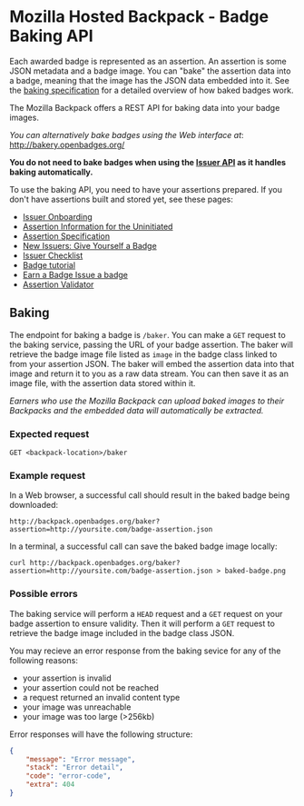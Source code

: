 # Mozilla Hosted Backpack - Badge Baking API

Each awarded badge is represented as an assertion. An assertion is some JSON metadata and a badge image. You can "bake" the assertion data into a badge, meaning that the image has the JSON data embedded into it. See the [baking specification](https://github.com/mozilla/openbadges-specification/blob/master/Badge-Baking/latest.md) for a detailed overview of how baked badges work.

The Mozilla Backpack offers a REST API for baking data into your badge images. 

_You can alternatively bake badges using the Web interface at_: http://bakery.openbadges.org/

__You do not need to bake badges when using the [Issuer API](issuer_api.md) as it handles baking automatically.__

To use the baking API, you need to have your assertions prepared. If you don't have assertions built and stored yet, see these pages:

* [Issuer Onboarding](https://github.com/mozilla/openbadges/wiki/Open-Badges-Onboarding:-Issuers)
* [Assertion Information for the Uninitiated](https://github.com/mozilla/openbadges/wiki/Assertion-Information-for-the-Uninitiated)
* [Assertion Specification](https://github.com/mozilla/openbadges-specification/blob/master/Assertion/latest.md)
* [New Issuers: Give Yourself a Badge](https://github.com/mozilla/openbadges/wiki/New-Issuers:-Give-Yourself-a-Badge)
* [Issuer Checklist](https://github.com/mozilla/openbadges/wiki/Issuer-Checklist)
* [Badge tutorial](https://badgelab.herokuapp.com/)
* [Earn a Badge Issue a badge](http://weblog.lonelylion.com/2012/03/22/earn-a-badge-issue-a-badge/)
* [Assertion Validator](http://validator.openbadges.org/)

## Baking

The endpoint for baking a badge is `/baker`. You can make a `GET` request to the baking service, passing the URL of your badge assertion. The baker will retrieve the badge image file listed as `image` in the badge class linked to from your assertion JSON. The baker will embed the assertion data into that image and return it to you as a raw data stream. You can then save it as an image file, with the assertion data stored within it.

_Earners who use the Mozilla Backpack can upload baked images to their Backpacks and the embedded data will automatically be extracted._

### Expected request

```
GET <backpack-location>/baker
```

### Example request

In a Web browser, a successful call should result in the baked badge being downloaded:

```
http://backpack.openbadges.org/baker?assertion=http://yoursite.com/badge-assertion.json
```

In a terminal, a successful call can save the baked badge image locally:

```
curl http://backpack.openbadges.org/baker?assertion=http://yoursite.com/badge-assertion.json > baked-badge.png
```

### Possible errors

The baking service will perform a `HEAD` request and a `GET` request on your badge assertion to ensure validity. Then it will perform a `GET` request to retrieve the badge image included in the badge class JSON. 

You may recieve an error response from the baking sevice for any of the following reasons:

* your assertion is invalid
* your assertion could not be reached
* a request returned an invalid content type
* your image was unreachable
* your image was too large (>256kb)

Error responses will have the following structure:

```json
{
    "message": "Error message",
    "stack": "Error detail",
    "code": "error-code",
    "extra": 404
}
```
